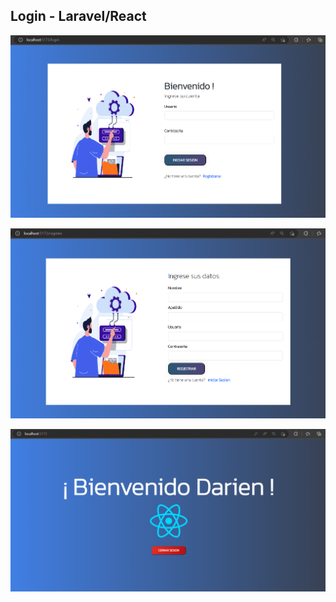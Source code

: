 

## Login - Laravel/React

![Pagina de login ](login.png)

![Pagina de signup ](signup.png)

![Pagina al iniciar sesion ](session.png)


